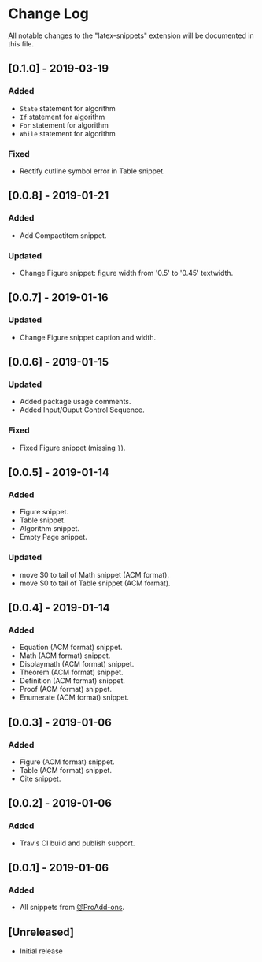 # Change Log

All notable changes to the "latex-snippets" extension
will be documented in this file.

## [0.1.0] - 2019-03-19

### Added

- `State` statement for algorithm
- `If` statement for algorithm
- `For` statement for algorithm
- `While` statement for algorithm

### Fixed

- Rectify cutline symbol error in Table snippet.

## [0.0.8] - 2019-01-21

### Added

- Add Compactitem snippet.

### Updated

- Change Figure snippet: figure width from '0.5' to '0.45' textwidth.

## [0.0.7] - 2019-01-16

### Updated

- Change Figure snippet caption and width.

## [0.0.6] - 2019-01-15

### Updated

- Added package usage comments.
- Added Input/Ouput Control Sequence.

### Fixed

- Fixed Figure snippet (missing `}`).

## [0.0.5] - 2019-01-14

### Added

- Figure snippet.
- Table snippet.
- Algorithm snippet.
- Empty Page snippet.

### Updated

- move $0 to tail of Math snippet (ACM format).
- move $0 to tail of Table snippet (ACM format).

## [0.0.4] - 2019-01-14

### Added

- Equation (ACM format) snippet.
- Math (ACM format) snippet.
- Displaymath (ACM format) snippet.
- Theorem (ACM format) snippet.
- Definition (ACM format) snippet.
- Proof (ACM format) snippet.
- Enumerate (ACM format) snippet.

## [0.0.3] - 2019-01-06

### Added

- Figure (ACM format) snippet.
- Table (ACM format) snippet.
- Cite snippet.

## [0.0.2] - 2019-01-06

### Added

- Travis CI build and publish support.

## [0.0.1] - 2019-01-06

### Added

- All snippets from [@ProAdd-ons](https://github.com/ProAdd-ons/vscode-LaTeX-support).

## [Unreleased]

- Initial release
